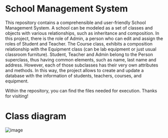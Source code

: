 # School Management System
This repository contains a comprehensible and user-friendly  School Management System.
A school can be modeled as a set of classes and objects with various relationships, such as inheritance and composition. In this project, there is the role of Admin, a person who can edit and assign the roles of Student and Teacher. The Course class, exhibits a composition relationship with the Equipment class (can be lab equipment or just usual classroom furniture). Student, Teacher and Admin belong to the Person superclass, thus having common elements, such as name, last name and address. However, each of those subclasses has their very own attributes and methods. In this way, the project allows to create and update a database with the information of students, teachers, courses, and equipment.

Within the repository, you can find the files needed for execution. Thanks for visiting!

# Class diagram
![image](https://github.com/user-attachments/assets/6f09205b-58ee-462e-8357-8f948df97439)



